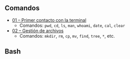 ## Comandos

- [01 – Primer contacto con la terminal](01%20-%20Primer%20contacto%20con%20la%20terminal.md)
	- Comandos: `pwd`, `cd`, `ls`, `man`, `whoami`, `date`, `cal`, `clear`
- [02 – Gestión de archivos](02%20-%20Crear,%20copiar,%20mover%20y%20borrar%20archivos.md)
	- Comandos: `mkdir`, `rm`, `cp`, `mv`, `find`, `tree`, `*`, etc.

## Bash




